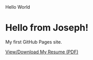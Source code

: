 <html>
  <head>
 Hello World
  </head>
  <body>
    <h1>Hello from Joseph!</h1>
    <p>My first GitHub Pages site.</p>
    <p>
      <a href="IT%20Resume%20updated.pdf" target="_blank">
        View/Download My Resume (PDF)
      </a>
    </p>
  </body>
</html>
